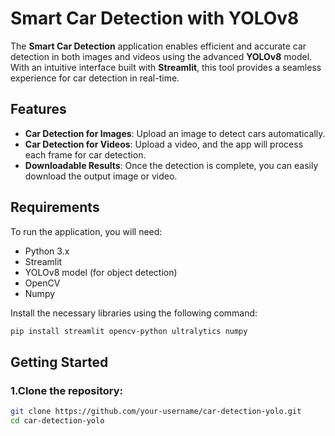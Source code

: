 # Smart Car Detection with YOLOv8

The **Smart Car Detection** application enables efficient and accurate car detection in both images and videos using the advanced **YOLOv8** model. With an intuitive interface built with **Streamlit**, this tool provides a seamless experience for car detection in real-time.

## Features
- **Car Detection for Images**: Upload an image to detect cars automatically.
- **Car Detection for Videos**: Upload a video, and the app will process each frame for car detection.
- **Downloadable Results**: Once the detection is complete, you can easily download the output image or video.

## Requirements
To run the application, you will need:
- Python 3.x
- Streamlit
- YOLOv8 model (for object detection)
- OpenCV
- Numpy

Install the necessary libraries using the following command:
```bash
pip install streamlit opencv-python ultralytics numpy
```

## Getting Started
### 1.Clone the repository:
```bash
git clone https://github.com/your-username/car-detection-yolo.git
cd car-detection-yolo
```
